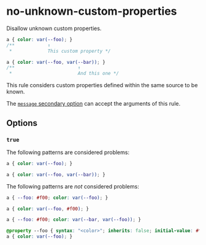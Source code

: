 # no-unknown-custom-properties

Disallow unknown custom properties.

<!-- prettier-ignore -->
```css
a { color: var(--foo); }
/**            ↑
 *             This custom property */

a { color: var(--foo, var(--bar)); }
/**                       ↑
 *                        And this one */
```

This rule considers custom properties defined within the same source to be known.

The [`message` secondary option](https://github.com/stylelint/stylelint/tree/15.10.1/docs/user-guide/configure.md#message) can accept the arguments of this rule.

## Options

### `true`

The following patterns are considered problems:

<!-- prettier-ignore -->
```css
a { color: var(--foo); }
```

<!-- prettier-ignore -->
```css
a { color: var(--foo, var(--bar)); }
```

The following patterns are _not_ considered problems:

<!-- prettier-ignore -->
```css
a { --foo: #f00; color: var(--foo); }
```

<!-- prettier-ignore -->
```css
a { color: var(--foo, #f00); }
```

<!-- prettier-ignore -->
```css
a { --foo: #f00; color: var(--bar, var(--foo)); }
```

<!-- prettier-ignore -->
``` css
@property --foo { syntax: "<color>"; inherits: false; initial-value: #f00; }
a { color: var(--foo); }
```
